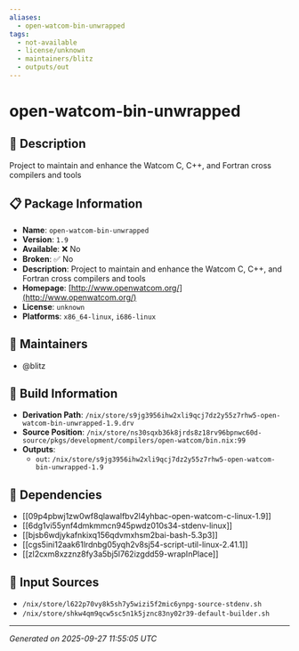```yaml
---
aliases:
  - open-watcom-bin-unwrapped
tags:
  - not-available
  - license/unknown
  - maintainers/blitz
  - outputs/out
---
```


# open-watcom-bin-unwrapped

## 📝 Description

Project to maintain and enhance the Watcom C, C++, and Fortran cross compilers and tools

## 📋 Package Information

- **Name**: `open-watcom-bin-unwrapped`
- **Version**: `1.9`
- **Available**: ❌ No
- **Broken**: ✅ No
- **Description**: Project to maintain and enhance the Watcom C, C++, and Fortran cross compilers and tools
- **Homepage**: [http://www.openwatcom.org/](http://www.openwatcom.org/)
- **License**: `unknown`
- **Platforms**: `x86_64-linux`, `i686-linux`
## 👥 Maintainers

- @blitz


## 🔧 Build Information

- **Derivation Path**: `/nix/store/s9jg3956ihw2xli9qcj7dz2y55z7rhw5-open-watcom-bin-unwrapped-1.9.drv`
- **Source Position**: `/nix/store/ns30sqxb36k8jrds8z18rv96bpnwc60d-source/pkgs/development/compilers/open-watcom/bin.nix:99`
- **Outputs**:
  - `out`:  `/nix/store/s9jg3956ihw2xli9qcj7dz2y55z7rhw5-open-watcom-bin-unwrapped-1.9`

## 🔗 Dependencies

- [[09p4pbwj1zw0wf8qlawalfbv2l4yhbac-open-watcom-c-linux-1.9]]
- [[6dg1vi55ynf4dmkmmcn945pwdz010s34-stdenv-linux]]
- [[bjsb6wdjykafnkixq156qdvmxhsm2bai-bash-5.3p3]]
- [[cgs5ini12aak61lrdnbg05yqh2v8sj54-script-util-linux-2.41.1]]
- [[zl2cxm8xzznz8fy3a5bj5l762izgdd59-wrapInPlace]]

## 📁 Input Sources

- `/nix/store/l622p70vy8k5sh7y5wizi5f2mic6ynpg-source-stdenv.sh`
- `/nix/store/shkw4qm9qcw5sc5n1k5jznc83ny02r39-default-builder.sh`

---
*Generated on 2025-09-27 11:55:05 UTC*
